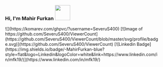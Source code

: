 <h3> Hi, I'm Mahir Furkan <img src="https://media.giphy.com/media/mGcNjsfWAjY5AEZNw6/giphy.gif" width="50"></h3>
![](https://komarev.com/ghpvc/?username=SeveruS400)
[![Image of https://github.com/SeveruS400/ViewerCount](https://github.com/SeveruS400/ViewerCount/blob/master/svg/profile/badge.svg)](https://github.com/SeveruS400/ViewerCount)
[![Linkedin Badge](https://img.shields.io/badge/-MahirFurkan-blue?style=flat&logo=Linkedin&logoColor=white&link=https://www.linkedin.com/in/mfk19/)](https://www.linkedin.com/in/mfk19/)
<!--
**SeveruS400/SeveruS400** is a ✨ _special_ ✨ repository because its `README.md` (this file) appears on your GitHub profile.

Here are some ideas to get you started:

- 🔭 I’m currently working on ...
- 🌱 I’m currently learning ...
- 👯 I’m looking to collaborate on ...
- 🤔 I’m looking for help with ...
- 💬 Ask me about ...
- 📫 How to reach me: ...
- 😄 Pronouns: ...
- ⚡ Fun fact: ...
-->
